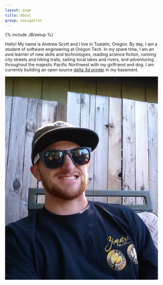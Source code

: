 ```yaml
---
layout: page
title: About
group: navigation
---
```

{% include JB/setup %}

Hello!  My name is Andrew Scott and I live in Tualatin, Oregon.  By day, I am a student of software engineering at Oregon Tech. In my spare time, I am an avid learner of new skills and technologies, reading science fiction, running city streets and hiking trails, sailing local lakes and rivers, and adventuring throughout the majestic Pacific Northwest with my girlfriend and dog.  I am currently building an open source [delta 3d printer](http://reprap.org/wiki/Kossel) in my basement.

![Alt text](/assets/author.jpg "author")


